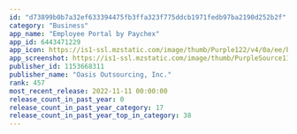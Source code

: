 ```yaml
---
id: "d73899b0b7a32ef633394475fb3ffa323f775ddcb1971fedb97ba2190d252b2f"
category: "Business"
app_name: "Employee Portal by Paychex"
app_id: 6443471229
app_icon: https://is1-ssl.mzstatic.com/image/thumb/Purple122/v4/0a/ee/b0/0aeeb009-00e2-6bd8-aef7-6ae4425eb127/AppIcon-1x_U007emarketing-0-7-0-85-220.png/1024x1024bb.png
app_screenshot: https://is1-ssl.mzstatic.com/image/thumb/PurpleSource112/v4/e5/b7/fe/e5b7fe0f-9998-ddf9-dd53-45a33d0a6429/af5095de-868a-4805-9375-55d682f05dbd_Simulator_Screen_Shot_-_iPhone_11_Pro_Max_-_2022-11-02_at_10.27.15.png/1242x2688bb.png
publisher_id: 1153668311
publisher_name: "Oasis Outsourcing, Inc."
rank: 457
most_recent_release: 2022-11-11 00:00:00
release_count_in_past_year: 0
release_count_in_past_year_category: 17
release_count_in_past_year_top_in_category: 38
---
```

